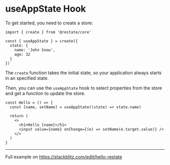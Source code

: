 # useAppState Hook

To get started, you need to create a store:

```tsx
import { create } from '@restate/core'

const { useAppState } = create({
  state: {
    name: 'John Snow',
    age: 32
  }
})
```

The `create` function takes the initial state, so your application always starts in an specified state.

Then, you can use the `useAppState` hook to select properties from the store and get a function to update the store.

```tsx
const Hello = () => {
  const [name, setName] = useAppState((state) => state.name)

  return (
    <>
      <h1>Hello {name}</h1>
      <input value={name} onChange={(e) => setName(e.target.value)} />
    </>
  )
}
```

---

Full example on https://stackblitz.com/edit/hello-restate
